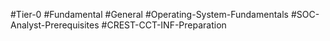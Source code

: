 #Tier-0 #Fundamental #General #Operating-System-Fundamentals #SOC-Analyst-Prerequisites #CREST-CCT-INF-Preparation